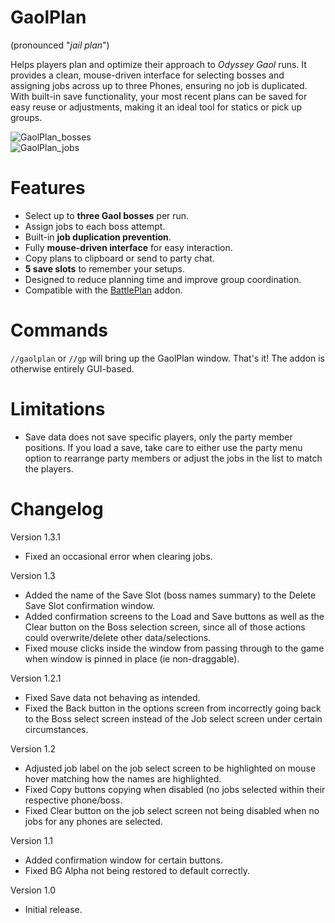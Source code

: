 # GaolPlan
(pronounced "*jail plan*")  

Helps players plan and optimize their approach to *Odyssey Gaol* runs. It provides a clean, mouse-driven interface for selecting bosses and assigning jobs across up to three Phones, ensuring no job is duplicated. With built-in save functionality, your most recent plans can be saved for easy reuse or adjustments, making it an ideal tool for statics or pick up groups.  

![GaolPlan_bosses](https://github.com/user-attachments/assets/277cccd3-6c83-4c02-b42a-10e18b1a855a)  
![GaolPlan_jobs](https://github.com/user-attachments/assets/0a6b260b-3489-48b2-aa38-16e20157d26e)  


# Features

- Select up to **three Gaol bosses** per run.
- Assign jobs to each boss attempt.
- Built-in **job duplication prevention**.
- Fully **mouse-driven interface** for easy interaction.
- Copy plans to clipboard or send to party chat.
- **5 save slots** to remember your setups.
- Designed to reduce planning time and improve group coordination.
- Compatible with the [BattlePlan](https://github.com/iLVL-Key/FFXI/tree/main/addons/BattlePlan) addon.

# Commands
`//gaolplan` or `//gp` will bring up the GaolPlan window. That's it! The addon is otherwise entirely GUI-based.

# Limitations

- Save data does not save specific players, only the party member positions. If you load a save, take care to either use the party menu option to rearrange party members or adjust the jobs in the list to match the players.

# Changelog

Version 1.3.1
- Fixed an occasional error when clearing jobs.

Version 1.3
- Added the name of the Save Slot (boss names summary) to the Delete Save Slot confirmation window.
- Added confirmation screens to the Load and Save buttons as well as the Clear button on the Boss selection screen, since all of those actions could overwrite/delete other data/selections.
- Fixed mouse clicks inside the window from passing through to the game when window is pinned in place (ie non-draggable).

Version 1.2.1
- Fixed Save data not behaving as intended.
- Fixed the Back button in the options screen from incorrectly going back to the Boss select screen instead of the Job select screen under certain circumstances.

Version 1.2
- Adjusted job label on the job select screen to be highlighted on mouse hover matching how the names are highlighted.
- Fixed Copy buttons copying when disabled (no jobs selected within their respective phone/boss.
- Fixed Clear button on the job select screen not being disabled when no jobs for any phones are selected.

Version 1.1
- Added confirmation window for certain buttons.
- Fixed BG Alpha not being restored to default correctly.

Version 1.0
- Initial release.
